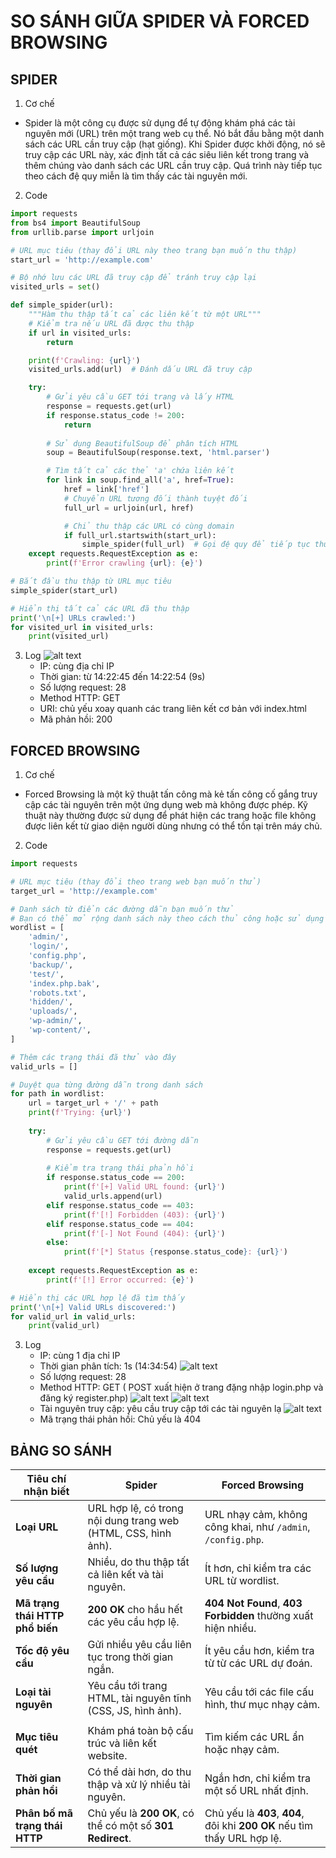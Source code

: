 # SO SÁNH GIỮA SPIDER VÀ FORCED BROWSING

## SPIDER
1. Cơ chế
- Spider là một công cụ được sử dụng để tự động khám phá các tài nguyên mới (URL) trên một trang web cụ thể. Nó bắt đầu bằng một danh sách các URL cần truy cập (hạt giống). Khi Spider được khởi động, nó sẽ truy cập các URL này, xác định tất cả các siêu liên kết trong trang và thêm chúng vào danh sách các URL cần truy cập. Quá trình này tiếp tục theo cách đệ quy miễn là tìm thấy các tài nguyên mới.
2. Code 
```python
import requests
from bs4 import BeautifulSoup
from urllib.parse import urljoin

# URL mục tiêu (thay đổi URL này theo trang bạn muốn thu thập)
start_url = 'http://example.com'

# Bộ nhớ lưu các URL đã truy cập để tránh truy cập lại
visited_urls = set()

def simple_spider(url):
    """Hàm thu thập tất cả các liên kết từ một URL"""
    # Kiểm tra nếu URL đã được thu thập
    if url in visited_urls:
        return

    print(f'Crawling: {url}')
    visited_urls.add(url)  # Đánh dấu URL đã truy cập

    try:
        # Gửi yêu cầu GET tới trang và lấy HTML
        response = requests.get(url)
        if response.status_code != 200:
            return
        
        # Sử dụng BeautifulSoup để phân tích HTML
        soup = BeautifulSoup(response.text, 'html.parser')

        # Tìm tất cả các thẻ 'a' chứa liên kết
        for link in soup.find_all('a', href=True):
            href = link['href']
            # Chuyển URL tương đối thành tuyệt đối
            full_url = urljoin(url, href)

            # Chỉ thu thập các URL có cùng domain
            if full_url.startswith(start_url):
                simple_spider(full_url)  # Gọi đệ quy để tiếp tục thu thập từ liên kết mới
    except requests.RequestException as e:
        print(f'Error crawling {url}: {e}')

# Bắt đầu thu thập từ URL mục tiêu
simple_spider(start_url)

# Hiển thị tất cả các URL đã thu thập
print('\n[+] URLs crawled:')
for visited_url in visited_urls:
    print(visited_url)

```
3. Log
![alt text](image-42.png)
    + IP: cùng địa chỉ IP
    + Thời gian: từ 14:22:45 đến 14:22:54 (9s)
    + Số lượng request: 28
    + Method HTTP: GET
    + URI: chủ yếu xoay quanh các trang liên kết cơ bản với index.html 
    + Mã phản hồi: 200

## FORCED BROWSING
1. Cơ chế
- Forced Browsing là một kỹ thuật tấn công mà kẻ tấn công cố gắng truy cập các tài nguyên trên một ứng dụng web mà không được phép. Kỹ thuật này thường được sử dụng để phát hiện các trang hoặc file không được liên kết từ giao diện người dùng nhưng có thể tồn tại trên máy chủ.
2. Code
```python 
import requests

# URL mục tiêu (thay đổi theo trang web bạn muốn thử)
target_url = 'http://example.com'

# Danh sách từ điển các đường dẫn bạn muốn thử
# Bạn có thể mở rộng danh sách này theo cách thủ công hoặc sử dụng một tệp wordlist
wordlist = [
    'admin/',
    'login/',
    'config.php',
    'backup/',
    'test/',
    'index.php.bak',
    'robots.txt',
    'hidden/',
    'uploads/',
    'wp-admin/',
    'wp-content/',
]

# Thêm các trạng thái đã thử vào đây
valid_urls = []

# Duyệt qua từng đường dẫn trong danh sách
for path in wordlist:
    url = target_url + '/' + path
    print(f'Trying: {url}')
    
    try:
        # Gửi yêu cầu GET tới đường dẫn
        response = requests.get(url)
        
        # Kiểm tra trạng thái phản hồi
        if response.status_code == 200:
            print(f'[+] Valid URL found: {url}')
            valid_urls.append(url)
        elif response.status_code == 403:
            print(f'[!] Forbidden (403): {url}')
        elif response.status_code == 404:
            print(f'[-] Not Found (404): {url}')
        else:
            print(f'[*] Status {response.status_code}: {url}')
    
    except requests.RequestException as e:
        print(f'[!] Error occurred: {e}')

# Hiển thị các URL hợp lệ đã tìm thấy
print('\n[+] Valid URLs discovered:')
for valid_url in valid_urls:
    print(valid_url)
```
3. Log
    + IP: cùng 1 địa chỉ IP
    + Thời gian phân tích: 1s (14:34:54)
    ![alt text](image-48.png)
    + Số lượng request: 28
    + Method HTTP: GET ( POST xuất hiện ở trang đặng nhập login.php và đăng ký register.php)
    ![alt text](image-49.png)
    ![alt text](image-50.png)
    + Tài nguyên truy cập: yêu cầu truy cập tới các tài nguyên lạ
    ![alt text](image-51.png)
    + Mã trạng thái phản hồi: Chủ yếu là 404
    

## BẢNG SO SÁNH

| **Tiêu chí nhận biết**          | **Spider**                                                 | **Forced Browsing**                                         |
|----------------------------------|------------------------------------------------------------|-------------------------------------------------------------|
| **Loại URL**                    | URL hợp lệ, có trong nội dung trang web (HTML, CSS, hình ảnh). | URL nhạy cảm, không công khai, như `/admin`, `/config.php`.  |
| **Số lượng yêu cầu**             | Nhiều, do thu thập tất cả liên kết và tài nguyên.          | Ít hơn, chỉ kiểm tra các URL từ wordlist.                    |
| **Mã trạng thái HTTP phổ biến**  | **200 OK** cho hầu hết các yêu cầu hợp lệ.                 | **404 Not Found**, **403 Forbidden** thường xuất hiện nhiều. |
| **Tốc độ yêu cầu**               | Gửi nhiều yêu cầu liên tục trong thời gian ngắn.           | Ít yêu cầu hơn, kiểm tra từ từ các URL dự đoán.              |
| **Loại tài nguyên**              | Yêu cầu tới trang HTML, tài nguyên tĩnh (CSS, JS, hình ảnh). | Yêu cầu tới các file cấu hình, thư mục nhạy cảm.             |
|  |  |  |
| **Mục tiêu quét**                | Khám phá toàn bộ cấu trúc và liên kết website.             | Tìm kiếm các URL ẩn hoặc nhạy cảm.                           |
| **Thời gian phản hồi**           | Có thể dài hơn, do thu thập và xử lý nhiều tài nguyên.     | Ngắn hơn, chỉ kiểm tra một số URL nhất định.                 |
| **Phân bố mã trạng thái HTTP**   | Chủ yếu là **200 OK**, có thể có một số **301 Redirect**.  | Chủ yếu là **403**, **404**, đôi khi **200 OK** nếu tìm thấy URL hợp lệ. |





